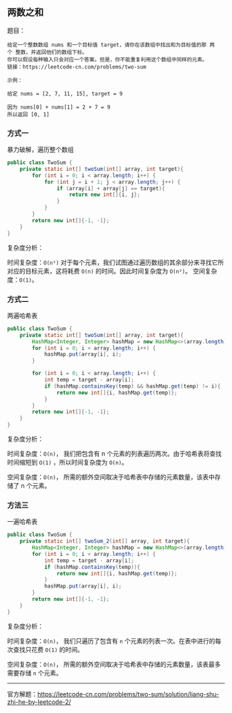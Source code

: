 ## 两数之和

题目：

    给定一个整数数组 nums 和一个目标值 target，请你在该数组中找出和为目标值的那 两个 整数，并返回他们的数组下标。
    你可以假设每种输入只会对应一个答案。但是，你不能重复利用这个数组中同样的元素。
    链接：https://leetcode-cn.com/problems/two-sum
    
    示例：
    
    给定 nums = [2, 7, 11, 15], target = 9
    
    因为 nums[0] + nums[1] = 2 + 7 = 9
    所以返回 [0, 1]




### 方式一

暴力破解，遍历整个数组


```java
public class TwoSum {
    private static int[] twoSum(int[] array, int target){
        for (int i = 0; i < array.length; i++) {
            for (int j = i + 1; j < array.length; j++) {
                if (array[i] + array[j] == target){
                    return new int[]{i, j};
                }
            }
        }
        return new int[]{-1, -1};
    }
}
```

复杂度分析：

时间复杂度：`O(n²)`
对于每个元素，我们试图通过遍历数组的其余部分来寻找它所对应的目标元素，这将耗费 `O(n)` 的时间。因此时间复杂度为 `O(n²)`。
空间复杂度：`O(1)`。


### 方式二


两遍哈希表


```java
public class TwoSum {
    private static int[] twoSum(int[] array, int target){
        HashMap<Integer, Integer> hashMap = new HashMap<>(array.length);
        for (int i = 0; i < array.length; i++) {
            hashMap.put(array[i], i);
        }

        for (int i = 0; i < array.length; i++) {
            int temp = target - array[i];
            if (hashMap.containsKey(temp) && hashMap.get(temp) != i){
                return new int[]{i, hashMap.get(temp)};
            }
        }
        return new int[]{-1, -1};
    }
}
```


复杂度分析：

时间复杂度：`O(n)`，
我们把包含有 n 个元素的列表遍历两次。由于哈希表将查找时间缩短到 `O(1)` ，所以时间复杂度为 `O(n)`。

空间复杂度：`O(n)`，
所需的额外空间取决于哈希表中存储的元素数量，该表中存储了 n 个元素。


### 方法三


一遍哈希表


```java
public class TwoSum {
    private static int[] twoSum_2(int[] array, int target){
        HashMap<Integer, Integer> hashMap = new HashMap<>(array.length);
        for (int i = 0; i < array.length; i++) {
            int temp = target - array[i];
            if (hashMap.containsKey(temp)){
                return new int[]{i, hashMap.get(temp)};
            }
            hashMap.put(array[i], i);
        }
        return new int[]{-1, -1};
    }
}

```

复杂度分析：

时间复杂度：`O(n)`，
我们只遍历了包含有 `n` 个元素的列表一次。在表中进行的每次查找只花费 `O(1)` 的时间。

空间复杂度：`O(n)`，
所需的额外空间取决于哈希表中存储的元素数量，该表最多需要存储 `n` 个元素。

---

官方解题：https://leetcode-cn.com/problems/two-sum/solution/liang-shu-zhi-he-by-leetcode-2/